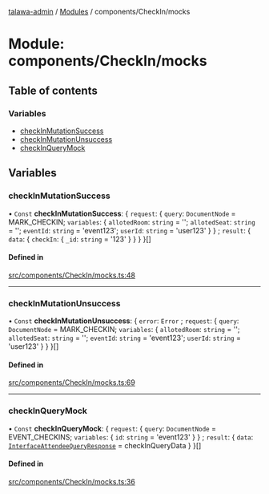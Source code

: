 [talawa-admin](../README.md) / [Modules](../modules.md) / components/CheckIn/mocks

# Module: components/CheckIn/mocks

## Table of contents

### Variables

- [checkInMutationSuccess](components_CheckIn_mocks.md#checkinmutationsuccess)
- [checkInMutationUnsuccess](components_CheckIn_mocks.md#checkinmutationunsuccess)
- [checkInQueryMock](components_CheckIn_mocks.md#checkinquerymock)

## Variables

### checkInMutationSuccess

• `Const` **checkInMutationSuccess**: \{ `request`: \{ `query`: `DocumentNode` = MARK\_CHECKIN; `variables`: \{ `allotedRoom`: `string` = ''; `allotedSeat`: `string` = ''; `eventId`: `string` = 'event123'; `userId`: `string` = 'user123' \}  \} ; `result`: \{ `data`: \{ `checkIn`: \{ `_id`: `string` = '123' \}  \}  \}  \}[]

#### Defined in

[src/components/CheckIn/mocks.ts:48](https://github.com/void-hr/talawa-admin/blob/0b408e7/src/components/CheckIn/mocks.ts#L48)

___

### checkInMutationUnsuccess

• `Const` **checkInMutationUnsuccess**: \{ `error`: `Error` ; `request`: \{ `query`: `DocumentNode` = MARK\_CHECKIN; `variables`: \{ `allotedRoom`: `string` = ''; `allotedSeat`: `string` = ''; `eventId`: `string` = 'event123'; `userId`: `string` = 'user123' \}  \}  \}[]

#### Defined in

[src/components/CheckIn/mocks.ts:69](https://github.com/void-hr/talawa-admin/blob/0b408e7/src/components/CheckIn/mocks.ts#L69)

___

### checkInQueryMock

• `Const` **checkInQueryMock**: \{ `request`: \{ `query`: `DocumentNode` = EVENT\_CHECKINS; `variables`: \{ `id`: `string` = 'event123' \}  \} ; `result`: \{ `data`: [`InterfaceAttendeeQueryResponse`](../interfaces/components_CheckIn_types.InterfaceAttendeeQueryResponse.md) = checkInQueryData \}  \}[]

#### Defined in

[src/components/CheckIn/mocks.ts:36](https://github.com/void-hr/talawa-admin/blob/0b408e7/src/components/CheckIn/mocks.ts#L36)
